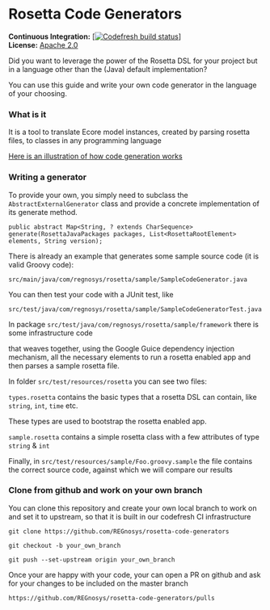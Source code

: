 # Rosetta Code Generators



**Continuous Integration:** [[![Codefresh build status]( https://g.codefresh.io/api/badges/pipeline/regnosysops/REGnosys%2Frosetta-code-generators%2Frosetta-code-generators?branch=master&key=eyJhbGciOiJIUzI1NiJ9.NWE1N2EyYTlmM2JiOTMwMDAxNDRiODMz.ZDeqVUhB-oMlbZGj4tfEiOg0cy6azXaBvoxoeidyL0g&type=cf-1)]( https://g.codefresh.io/pipelines/rosetta-code-generators/builds?repoOwner=REGnosys&repoName=rosetta-code-generators&serviceName=REGnosys%2Frosetta-code-generators&filter=trigger:build~Build;branch:master;pipeline:5d0a15a6a52a3deca9db7236~rosetta-code-generators)] <br/>
**License:** [Apache 2.0](http://www.apache.org/licenses/LICENSE-2.0)

Did you want to leverage the power of the Rosetta DSL for your project but in a language other than the (Java) default implementation?

You can use this guide and write your own code generator in the language of your choosing.

### What is it

 It is a tool to translate Ecore model instances, created by parsing rosetta files, to classes in any programming language
 
 [Here is an illustration of how code generation works](/blob/master/rosetta-language-code-generation.png)

### Writing a generator

To provide your own, you simply need to subclass the ``` AbstractExternalGenerator```  class and provide a concrete implementation of its generate method.

```
public abstract Map<String, ? extends CharSequence> generate(RosettaJavaPackages packages, List<RosettaRootElement> elements, String version);
```
 
There is already an example that generates some sample source code (it is valid Groovy code):

```
src/main/java/com/regnosys/rosetta/sample/SampleCodeGenerator.java
```

You can then test your code with a JUnit test, like 

```
src/test/java/com/regnosys/rosetta/sample/SampleCodeGeneratorTest.java
```

In package ```src/test/java/com/regnosys/rosetta/sample/framework``` there is some infrastructure code 

that weaves together, using the Google Guice dependency injection mechanism, all the necessary elements to run a rosetta enabled app and then parses a sample rosetta file.

In folder ```src/test/resources/rosetta``` you can see two files: 

```types.rosetta``` contains the basic types that a rosetta DSL can contain, like  ```string```, ```int```, ```time``` etc. 

These types are used to bootstrap the rosetta enabled app.

```sample.rosetta``` contains a simple rosetta class with a few attributes of type ```string``` & ```int```

Finally, in  ```src/test/resources/sample/Foo.groovy.sample``` the file contains the correct source code, against which we will compare our results  


### Clone from github and work on your own branch

You can clone this repository and create your own local branch to work on and set it to upstream, so that it is built in our codefresh CI infrastructure
 
```git clone https://github.com/REGnosys/rosetta-code-generators ```

```git checkout -b your_own_branch``` 

 ```git push --set-upstream origin your_own_branch```
 
Once your are happy with your code, your can open a PR on github and ask for your changes to be included on the master branch

```https://github.com/REGnosys/rosetta-code-generators/pulls```
